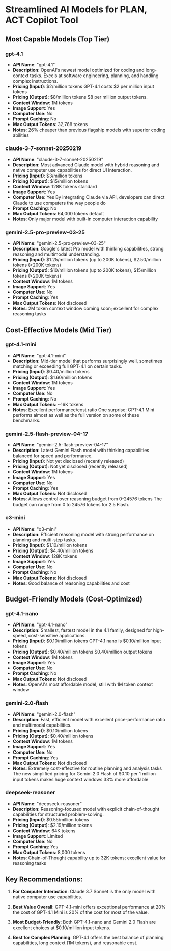 # Streamlined AI Models for PLAN, ACT Copilot Tool

## Most Capable Models (Top Tier)

### gpt-4.1
- **API Name**: "gpt-4.1"
- **Description**: OpenAI's newest model optimized for coding and long-context tasks. Excels at software engineering, planning, and handling complex instructions.
- **Pricing (Input)**: $2/million tokens GPT-4.1 costs $2 per million input tokens
- **Pricing (Output)**: $8/million tokens $8 per million output tokens.
- **Context Window**: 1M tokens
- **Image Support**: Yes
- **Computer Use**: No
- **Prompt Caching**: No
- **Max Output Tokens**: 32,768 tokens
- **Notes**: 26% cheaper than previous flagship models with superior coding abilities

### claude-3-7-sonnet-20250219
- **API Name**: "claude-3-7-sonnet-20250219"
- **Description**: Most advanced Claude model with hybrid reasoning and native computer use capabilities for direct UI interaction.
- **Pricing (Input)**: $3/million tokens
- **Pricing (Output)**: $15/million tokens
- **Context Window**: 128K tokens standard
- **Image Support**: Yes
- **Computer Use**: Yes By integrating Claude via API, developers can direct Claude to use computers the way people do
- **Prompt Caching**: No
- **Max Output Tokens**: 64,000 tokens default
- **Notes**: Only major model with built-in computer interaction capability

### gemini-2.5-pro-preview-03-25
- **API Name**: "gemini-2.5-pro-preview-03-25"
- **Description**: Google's latest Pro model with thinking capabilities, strong reasoning and multimodal understanding.
- **Pricing (Input)**: $1.25/million tokens (up to 200K tokens), $2.50/million tokens (>200K tokens)
- **Pricing (Output)**: $10/million tokens (up to 200K tokens), $15/million tokens (>200K tokens)
- **Context Window**: 1M tokens
- **Image Support**: Yes
- **Computer Use**: No
- **Prompt Caching**: Yes
- **Max Output Tokens**: Not disclosed
- **Notes**: 2M token context window coming soon; excellent for complex reasoning tasks

## Cost-Effective Models (Mid Tier)

### gpt-4.1-mini
- **API Name**: "gpt-4.1-mini"
- **Description**: Mid-tier model that performs surprisingly well, sometimes matching or exceeding full GPT-4.1 on certain tasks.
- **Pricing (Input)**: $0.40/million tokens
- **Pricing (Output)**: $1.60/million tokens
- **Context Window**: 1M tokens
- **Image Support**: Yes
- **Computer Use**: No
- **Prompt Caching**: No
- **Max Output Tokens**: ~16K tokens
- **Notes**: Excellent performance/cost ratio One surprise: GPT-4.1 Mini performs almost as well as the full version on some of these benchmarks.

### gemini-2.5-flash-preview-04-17
- **API Name**: "gemini-2.5-flash-preview-04-17"
- **Description**: Latest Gemini Flash model with thinking capabilities balanced for speed and performance.
- **Pricing (Input)**: Not yet disclosed (recently released)
- **Pricing (Output)**: Not yet disclosed (recently released)
- **Context Window**: 1M tokens
- **Image Support**: Yes
- **Computer Use**: No
- **Prompt Caching**: Yes
- **Max Output Tokens**: Not disclosed
- **Notes**: Allows control over reasoning budget from 0-24576 tokens The budget can range from 0 to 24576 tokens for 2.5 Flash.

### o3-mini
- **API Name**: "o3-mini"
- **Description**: Efficient reasoning model with strong performance on planning and multi-step tasks.
- **Pricing (Input)**: $1.10/million tokens
- **Pricing (Output)**: $4.40/million tokens
- **Context Window**: 128K tokens
- **Image Support**: Yes
- **Computer Use**: No
- **Prompt Caching**: No
- **Max Output Tokens**: Not disclosed
- **Notes**: Good balance of reasoning capabilities and cost

## Budget-Friendly Models (Cost-Optimized)

### gpt-4.1-nano
- **API Name**: "gpt-4.1-nano"
- **Description**: Smallest, fastest model in the 4.1 family, designed for high-speed, cost-sensitive applications.
- **Pricing (Input)**: $0.10/million tokens GPT-4.1 nano is $0.10/million input tokens
- **Pricing (Output)**: $0.40/million tokens $0.40/million output tokens
- **Context Window**: 1M tokens
- **Image Support**: Yes
- **Computer Use**: No
- **Prompt Caching**: No
- **Max Output Tokens**: Not disclosed
- **Notes**: OpenAI's most affordable model, still with 1M token context window

### gemini-2.0-flash
- **API Name**: "gemini-2.0-flash"
- **Description**: Fast, efficient model with excellent price-performance ratio and multimodal capabilities.
- **Pricing (Input)**: $0.10/million tokens
- **Pricing (Output)**: $0.40/million tokens
- **Context Window**: 1M tokens
- **Image Support**: Yes
- **Computer Use**: No
- **Prompt Caching**: Yes
- **Max Output Tokens**: Not disclosed
- **Notes**: Extremely cost-effective for routine planning and analysis tasks The new simplified pricing for Gemini 2.0 Flash of $0.10 per 1 million input tokens makes huge context windows 33% more affordable

### deepseek-reasoner
- **API Name**: "deepseek-reasoner"
- **Description**: Reasoning-focused model with explicit chain-of-thought capabilities for structured problem-solving.
- **Pricing (Input)**: $0.55/million tokens
- **Pricing (Output)**: $2.19/million tokens
- **Context Window**: 64K tokens
- **Image Support**: Limited
- **Computer Use**: No
- **Prompt Caching**: Yes
- **Max Output Tokens**: 8,000 tokens
- **Notes**: Chain-of-Thought capability up to 32K tokens; excellent value for reasoning tasks

## Key Recommendations:

1. **For Computer Interaction**: Claude 3.7 Sonnet is the only model with native computer use capabilities.

2. **Best Value Overall**: GPT-4.1-mini offers exceptional performance at 20% the cost of GPT-4.1 Mini is 20% of the cost for most of the value.

3. **Most Budget-Friendly**: Both GPT-4.1-nano and Gemini 2.0 Flash are excellent choices at $0.10/million input tokens.

4. **Best for Complex Planning**: GPT-4.1 offers the best balance of planning capabilities, long context (1M tokens), and reasonable cost.